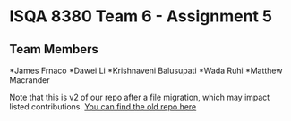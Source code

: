 # ISQA 8380 Team 6 - Assignment 5

## Team Members
*James Frnaco
*Dawei Li
*Krishnaveni Balusupati
*Wada Ruhi
*Matthew Macrander

Note that this is v2 of our repo after a file migration, which may impact listed contributions.
[You can find the old repo here](https://github.com/https-github-com-EntArch-SysIntegration/Assignment5)
